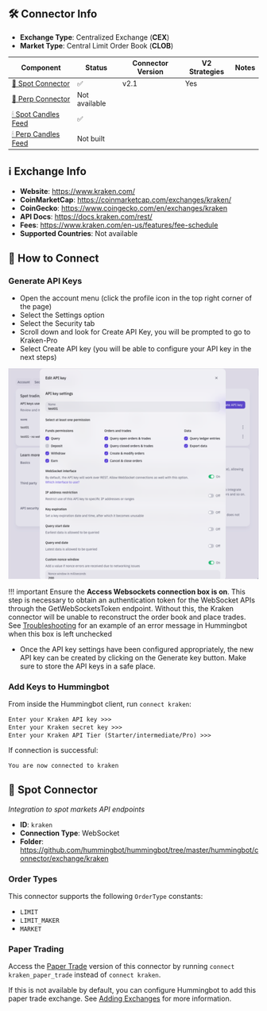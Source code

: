 ## 🛠 Connector Info

- **Exchange Type**: Centralized Exchange (**CEX**)
- **Market Type**: Central Limit Order Book (**CLOB**)

| Component | Status | Connector Version | V2 Strategies | Notes | 
| --------- | ------ | ----------------- |  ------------ | ----- |
| [🔀 Spot Connector](#spot-connector) | ✅ | v2.1 | Yes | |
| [🔀 Perp Connector](#perp-connector) | Not available |
| [🕯 Spot Candles Feed](#spot-candles-feed) | ✅  | 
| [🕯 Perp Candles Feed](#perp-candles-feed) | Not built  | 

## ℹ️ Exchange Info

- **Website**: <https://www.kraken.com/>
- **CoinMarketCap**: <https://coinmarketcap.com/exchanges/kraken/>
- **CoinGecko**: <https://www.coingecko.com/en/exchanges/kraken>
- **API Docs**: <https://docs.kraken.com/rest/>
- **Fees**: <https://www.kraken.com/en-us/features/fee-schedule>
- **Supported Countries**: Not available

## 🔑 How to Connect

### Generate API Keys

- Open the account menu (click the profile icon in the top right corner of the page)
- Select the Settings option
- Select the Security tab
- Scroll down and look for Create API Key, you will be prompted to go to Kraken-Pro
- Select Create API key (you will be able to configure your API key in the next steps)

[![Create API](1.png)](1.png)

!!! important
     Ensure the **Access Websockets connection box is on**. This step is necessary to obtain an authentication token for the WebSocket APIs through the GetWebSocketsToken endpoint. Without this, the Kraken connector will be unable to reconstruct the order book and place trades. See [Troubleshooting](../../troubleshooting.md#valueerror-no-order-book-exists-for-btc-usd) for an example of an error message in Hummingbot when this box is left unchecked

- Once the API key settings have been configured appropriately, the new API key can be created by clicking on the Generate key button. Make sure to store the API keys in a safe place. 

### Add Keys to Hummingbot

From inside the Hummingbot client, run `connect kraken`:

```
Enter your Kraken API key >>>
Enter your Kraken secret key >>>
Enter your Kraken API Tier (Starter/intermediate/Pro) >>> 
```

If connection is successful:

```
You are now connected to kraken
```


## 🔀 Spot Connector
*Integration to spot markets API endpoints*

- **ID**: `kraken`
- **Connection Type**: WebSocket
- **Folder**: <https://github.com/hummingbot/hummingbot/tree/master/hummingbot/connector/exchange/kraken>

### Order Types

This connector supports the following `OrderType` constants:

- `LIMIT`
- `LIMIT_MAKER`
- `MARKET`


### Paper Trading

Access the [Paper Trade](/global-configs/paper-trade/) version of this connector by running `connect kraken_paper_trade` instead of `connect kraken`.

If this is not available by default, you can configure Hummingbot to add this paper trade exchange. See [Adding Exchanges](/global-configs/paper-trade/#adding-exchanges) for more information.
